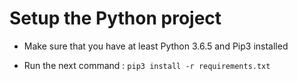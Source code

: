 # Setup the Python project

* Make sure that you have at least Python 3.6.5 and Pip3 installed

* Run the next command : ```pip3 install -r requirements.txt```